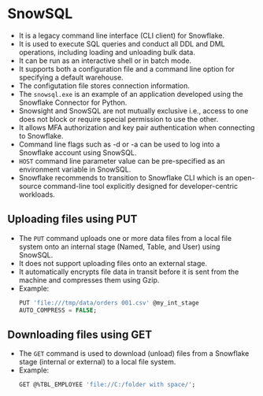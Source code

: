 # SnowSQL

- It is a legacy command line interface (CLI client) for Snowflake.
- It is used to execute SQL queries and conduct all DDL and DML operations, including loading and unloading bulk data.
- It can be run as an interactive shell or in batch mode.
- It supports both a configuration file and a command line option for specifying a default warehouse.
- The configutation file stores connection information.
- The `snowsql.exe` is an example of an application developed using the Snowflake Connector for Python.
- Snowsight and SnowSQL are not mutually exclusive i.e., access to one does not block or require special permission to use the other.
- It allows MFA authorization and key pair authentication when connecting to Snowflake.
- Command line flags such as -d or -a can be used to log into a Snowflake account using SnowSQL.
- `HOST` command line parameter value can be pre-specified as an environment variable in SnowSQL.
- Snowflake recommends to transition to Snowflake CLI which is an open-source command-line tool explicitly designed for developer-centric workloads.

## Uploading files using PUT

- The `PUT` command uploads one or more data files from a local file system onto an internal stage (Named, Table, and User) using SnowSQL.
- It does not support uploading files onto an external stage.
- It automatically encrypts file data in transit before it is sent from the machine and compresses them using Gzip.
- Example:
  ```SQL
  PUT 'file:///tmp/data/orders 001.csv' @my_int_stage
  AUTO_COMPRESS = FALSE;
  ```

## Downloading files using GET

- The `GET` command is used to download (unload) files from a Snowflake stage (internal or external) to a local file system.
- Example:
  ```SQL
  GET @%TBL_EMPLOYEE 'file://C:/folder with space/';
  ```
